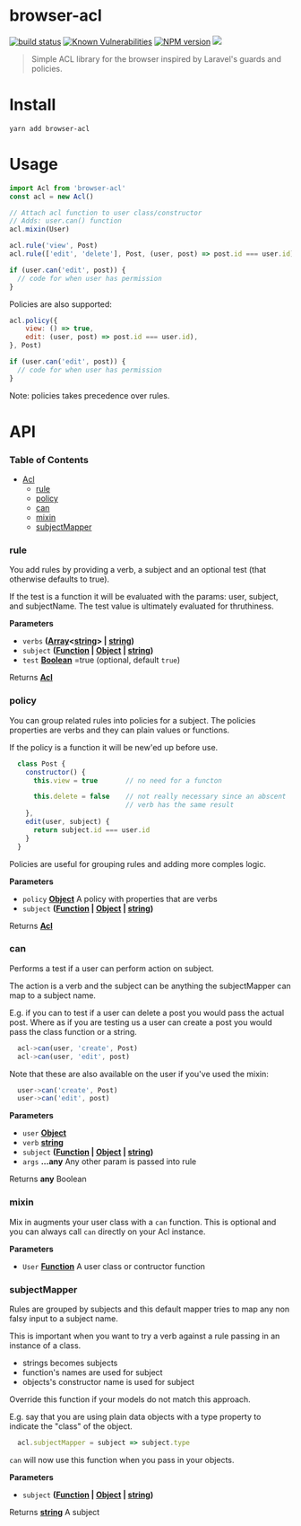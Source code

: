 # browser-acl

[![build status](http://img.shields.io/travis/mblarsen/browser-acl.svg)](http://travis-ci.org/mblarsen/browser-acl)
[![Known Vulnerabilities](https://snyk.io/test/github/mblarsen/browser-acl/badge.svg)](https://snyk.io/test/github/mblarsen/browser-acl)
[![NPM version](http://img.shields.io/npm/v/browser-acl.svg)](https://www.npmjs.com/package/browser-acl/) [![](https://img.shields.io/npm/dm/browser-acl.svg)](https://www.npmjs.com/package/browser-acl/)

> Simple ACL library for the browser inspired by Laravel's guards and policies.

# Install

```
yarn add browser-acl
```

# Usage

```javascript
import Acl from 'browser-acl'
const acl = new Acl()

// Attach acl function to user class/constructor
// Adds: user.can() function
acl.mixin(User)

acl.rule('view', Post)
acl.rule(['edit', 'delete'], Post, (user, post) => post.id === user.id)

if (user.can('edit', post)) {
  // code for when user has permission
}
```

Policies are also supported:

```javascript
acl.policy({
    view: () => true,
    edit: (user, post) => post.id === user.id),
}, Post)

if (user.can('edit', post)) {
  // code for when user has permission
}
```
Note: policies takes precedence over rules.

# API

<!-- Generated by documentation.js. Update this documentation by updating the source code. -->

### Table of Contents

-   [Acl](#acl)
    -   [rule](#rule)
    -   [policy](#policy)
    -   [can](#can)
    -   [mixin](#mixin)
    -   [subjectMapper](#subjectmapper)

### rule

You add rules by providing a verb, a subject and an optional
test (that otherwise defaults to true).

If the test is a function it will be evaluated with the params:
user, subject, and subjectName. The test value is ultimately evaluated
for thruthiness.

**Parameters**

-   `verbs` **([Array](https://developer.mozilla.org/en-US/docs/Web/JavaScript/Reference/Global_Objects/Array)&lt;[string](https://developer.mozilla.org/en-US/docs/Web/JavaScript/Reference/Global_Objects/String)> | [string](https://developer.mozilla.org/en-US/docs/Web/JavaScript/Reference/Global_Objects/String))**
-   `subject` **([Function](https://developer.mozilla.org/en-US/docs/Web/JavaScript/Reference/Statements/function) \| [Object](https://developer.mozilla.org/en-US/docs/Web/JavaScript/Reference/Global_Objects/Object) \| [string](https://developer.mozilla.org/en-US/docs/Web/JavaScript/Reference/Global_Objects/String))**
-   `test` **[Boolean](https://developer.mozilla.org/en-US/docs/Web/JavaScript/Reference/Global_Objects/Boolean)** =true (optional, default `true`)

Returns **[Acl](#acl)**

### policy

You can group related rules into policies for a subject. The policies
properties are verbs and they can plain values or functions.

If the policy is a function it will be new'ed up before use.

```javascript
  class Post {
    constructor() {
      this.view = true       // no need for a functon

      this.delete = false    // not really necessary since an abscent
                             // verb has the same result
    },
    edit(user, subject) {
      return subject.id === user.id
    }
  }
```

Policies are useful for grouping rules and adding more comples logic.

**Parameters**

-   `policy` **[Object](https://developer.mozilla.org/en-US/docs/Web/JavaScript/Reference/Global_Objects/Object)** A policy with properties that are verbs
-   `subject` **([Function](https://developer.mozilla.org/en-US/docs/Web/JavaScript/Reference/Statements/function) \| [Object](https://developer.mozilla.org/en-US/docs/Web/JavaScript/Reference/Global_Objects/Object) \| [string](https://developer.mozilla.org/en-US/docs/Web/JavaScript/Reference/Global_Objects/String))**

Returns **[Acl](#acl)**

### can

Performs a test if a user can perform action on subject.

The action is a verb and the subject can be anything the
subjectMapper can map to a subject name.

E.g. if you can to test if a user can delete a post you would
pass the actual post. Where as if you are testing us a user
can create a post you would pass the class function or a
string.

```javascript
  acl->can(user, 'create', Post)
  acl->can(user, 'edit', post)
```

Note that these are also available on the user if you've used
the mixin:

```javascript
  user->can('create', Post)
  user->can('edit', post)
```

**Parameters**

-   `user` **[Object](https://developer.mozilla.org/en-US/docs/Web/JavaScript/Reference/Global_Objects/Object)**
-   `verb` **[string](https://developer.mozilla.org/en-US/docs/Web/JavaScript/Reference/Global_Objects/String)**
-   `subject` **([Function](https://developer.mozilla.org/en-US/docs/Web/JavaScript/Reference/Statements/function) \| [Object](https://developer.mozilla.org/en-US/docs/Web/JavaScript/Reference/Global_Objects/Object) \| [string](https://developer.mozilla.org/en-US/docs/Web/JavaScript/Reference/Global_Objects/String))**
-   `args` **...any** Any other param is passed into rule

Returns **any** Boolean

### mixin

Mix in augments your user class with a `can` function. This
is optional and you can always call `can` directly on your
Acl instance.

**Parameters**

-   `User` **[Function](https://developer.mozilla.org/en-US/docs/Web/JavaScript/Reference/Statements/function)** A user class or contructor function

### subjectMapper

Rules are grouped by subjects and this default mapper tries to
map any non falsy input to a subject name.

This is important when you want to try a verb against a rule
passing in an instance of a class.

-   strings becomes subjects
-   function's names are used for subject
-   objects's constructor name is used for subject

Override this function if your models do not match this approach.

E.g. say that you are using plain data objects with a type property
to indicate the "class" of the object.

```javascript
  acl.subjectMapper = subject => subject.type
```

`can` will now use this function when you pass in your objects.

**Parameters**

-   `subject` **([Function](https://developer.mozilla.org/en-US/docs/Web/JavaScript/Reference/Statements/function) \| [Object](https://developer.mozilla.org/en-US/docs/Web/JavaScript/Reference/Global_Objects/Object) \| [string](https://developer.mozilla.org/en-US/docs/Web/JavaScript/Reference/Global_Objects/String))**

Returns **[string](https://developer.mozilla.org/en-US/docs/Web/JavaScript/Reference/Global_Objects/String)** A subject
